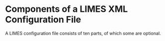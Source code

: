 # Components of a LIMES XML Configuration File
A LIMES configuration file consists of ten parts, of which some are optional.
